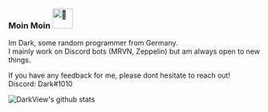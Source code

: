 ### Moin Moin <img src="https://daark.de/uploads/2020-11-01_02-58-11.gif" alt="👋" height="40px" width="40px"/>

Im Dark, some random programmer from Germany.  
I mainly work on Discord bots (MRVN, Zeppelin) but am always open to new things.

If you have any feedback for me, please dont hesitate to reach out!  
Discord: Dark#1010


![DarkView's github stats](https://github-readme-stats.vercel.app/api?username=DarkView&show_icons=true&theme=dark&include_all_commits=1&custom_title=DarkView%27s%20GitHub%20Stats)

